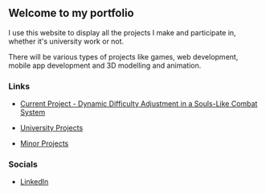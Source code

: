 ## Welcome to my portfolio

I use this website to display all the projects I make and participate in, whether it's university work or not.

There will be various types of projects like games, web development, mobile app development and 3D modelling and animation.

### Links

- [Current Project - Dynamic Difficulty Adjustment in a Souls-Like Combat System](Pages/SoulsLikeDDA.md)

- [University Projects](Pages/UniversityProjects.md)

- [Minor Projects](Pages/MinorIndex.md)

### Socials
- [LinkedIn](https://www.linkedin.com/in/jblake3811)
